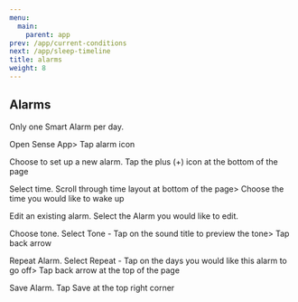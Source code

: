 ```yaml
---
menu:
  main:
    parent: app
prev: /app/current-conditions
next: /app/sleep-timeline
title: alarms
weight: 8
---
```


## Alarms


Only one Smart Alarm per day.


Open Sense App> Tap alarm icon


Choose to set up a new alarm. Tap the plus (+) icon at the bottom of the page


Select time. Scroll through time layout at bottom of the page> Choose the time you would like to wake up


Edit an existing alarm. Select the Alarm you would like to edit.


Choose tone. Select Tone - Tap on the sound title to preview the tone> Tap back arrow


Repeat Alarm. Select Repeat - Tap on the days you would like this alarm to go off> Tap back arrow at the top of the page


Save Alarm. Tap Save at the top right corner
